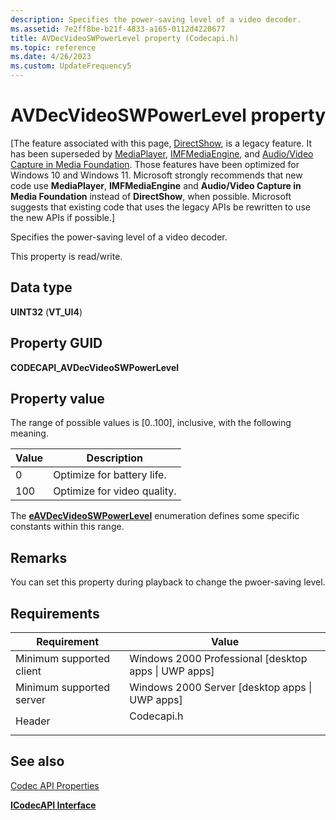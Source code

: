 ```yaml
---
description: Specifies the power-saving level of a video decoder.
ms.assetid: 7e2ff8be-b21f-4833-a165-0112d4220677
title: AVDecVideoSWPowerLevel property (Codecapi.h)
ms.topic: reference
ms.date: 4/26/2023
ms.custom: UpdateFrequency5
---
```


# AVDecVideoSWPowerLevel property

\[The feature associated with this page, [DirectShow](/windows/win32/directshow/directshow), is a legacy feature. It has been superseded by [MediaPlayer](/uwp/api/Windows.Media.Playback.MediaPlayer), [IMFMediaEngine](/windows/win32/api/mfmediaengine/nn-mfmediaengine-imfmediaengine), and [Audio/Video Capture in Media Foundation](windows/win32/medfound/audio-video-capture-in-media-foundation). Those features have been optimized for Windows 10 and Windows 11. Microsoft strongly recommends that new code use **MediaPlayer**, **IMFMediaEngine** and **Audio/Video Capture in Media Foundation** instead of **DirectShow**, when possible. Microsoft suggests that existing code that uses the legacy APIs be rewritten to use the new APIs if possible.\]

Specifies the power-saving level of a video decoder.

This property is read/write.

## Data type

**UINT32** (**VT\_UI4**)

## Property GUID

**CODECAPI\_AVDecVideoSWPowerLevel**

## Property value

The range of possible values is \[0..100\], inclusive, with the following meaning.



| Value | Description                 |
|-------|-----------------------------|
| 0     | Optimize for battery life.  |
| 100   | Optimize for video quality. |



 

The [**eAVDecVideoSWPowerLevel**](/windows/desktop/api/codecapi/ne-codecapi-eavdecvideoswpowerlevel) enumeration defines some specific constants within this range.

## Remarks

You can set this property during playback to change the pwoer-saving level.

## Requirements



| Requirement | Value |
|-------------------------------------|---------------------------------------------------------------------------------------|
| Minimum supported client<br/> | Windows 2000 Professional \[desktop apps \| UWP apps\]<br/>                     |
| Minimum supported server<br/> | Windows 2000 Server \[desktop apps \| UWP apps\]<br/>                           |
| Header<br/>                   | <dl> <dt>Codecapi.h</dt> </dl> |



## See also

<dl> <dt>

[Codec API Properties](codec-api-properties.md)
</dt> <dt>

[**ICodecAPI Interface**](/windows/desktop/api/Strmif/nn-strmif-icodecapi)
</dt> </dl>

 

 





